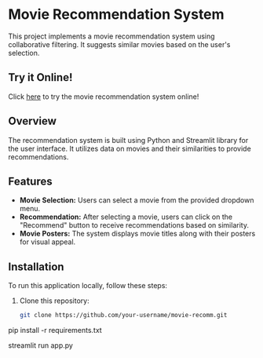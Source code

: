 # Movie Recommendation System

This project implements a movie recommendation system using collaborative filtering. It suggests similar movies based on the user's selection.

## Try it Online!

Click [here](https://movie-recomm-qkykjlka6capvappfnu9rme.streamlit.app/) to try the movie recommendation system online!

## Overview

The recommendation system is built using Python and Streamlit library for the user interface. It utilizes data on movies and their similarities to provide recommendations.

## Features

- **Movie Selection:** Users can select a movie from the provided dropdown menu.
- **Recommendation:** After selecting a movie, users can click on the "Recommend" button to receive recommendations based on similarity.
- **Movie Posters:** The system displays movie titles along with their posters for visual appeal.

## Installation

To run this application locally, follow these steps:

1. Clone this repository:

   ```bash
   git clone https://github.com/your-username/movie-recomm.git

pip install -r requirements.txt

streamlit run app.py

